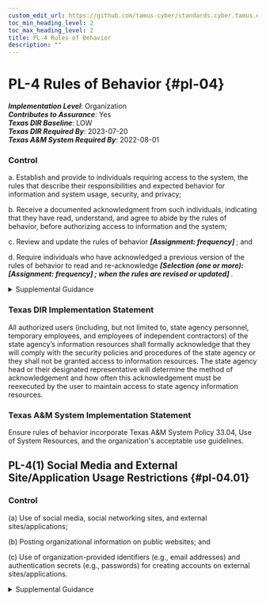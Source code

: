 ```yaml
---
custom_edit_url: https://github.com/tamus-cyber/standards.cyber.tamus.edu/tree/main/static/content/tamus.edu/TAMUS_profile.xml
toc_min_heading_level: 2
toc_max_heading_level: 2
title: PL-4 Rules of Behavior
description: ""
---
```


# PL-4 Rules of Behavior {#pl-04}

_**Implementation Level**_: Organization\
_**Contributes to Assurance**_: Yes\
_**Texas DIR Baseline**_: LOW\
_**Texas DIR Required By**_: 2023-07-20\
_**Texas A&M System Required By**_: 2022-08-01

### Control

a. Establish and provide to individuals requiring access to the system, the rules that describe their responsibilities and expected behavior for information and system usage, security, and privacy;

b. Receive a documented acknowledgment from such individuals, indicating that they have read, understand, and agree to abide by the rules of behavior, before authorizing access to information and the system;

c. Review and update the rules of behavior <strong>                     <em>[Assignment: frequency]</em>                  </strong> ; and

d. Require individuals who have acknowledged a previous version of the rules of behavior to read and re-acknowledge <strong>                     <em>[Selection (one or more):                   <strong>                           <em>[Assignment: frequency]</em>                        </strong>               ; when the rules are revised or updated]</em>                  </strong>.

<details>
  <summary>Supplemental Guidance</summary>

Rules of behavior represent a type of access agreement for organizational users. Other types of access agreements include nondisclosure agreements, conflict-of-interest agreements, and acceptable use agreements (see <a xmlns="http://csrc.nist.gov/ns/oscal/1.0" href="#ps-6">PS-6</a> ). Organizations consider rules of behavior based on individual user roles and responsibilities and differentiate between rules that apply to privileged users and rules that apply to general users. Establishing rules of behavior for some types of non-organizational users, including individuals who receive information from federal systems, is often not feasible given the large number of such users and the limited nature of their interactions with the systems. Rules of behavior for organizational and non-organizational users can also be established in <a xmlns="http://csrc.nist.gov/ns/oscal/1.0" href="#ac-8">AC-8</a> . The related controls section provides a list of controls that are relevant to organizational rules of behavior. <a xmlns="http://csrc.nist.gov/ns/oscal/1.0" href="#pl-4_smt.b">PL-4b</a> , the documented acknowledgment portion of the control, may be satisfied by the literacy training and awareness and role-based training programs conducted by organizations if such training includes rules of behavior. Documented acknowledgements for rules of behavior include electronic or physical signatures and electronic agreement check boxes or radio buttons.

</details>

### Texas DIR Implementation Statement

All authorized users (including, but not limited to, state agency personnel, temporary employees, and employees of independent contractors) of the state agency’s information resources shall formally acknowledge that they will comply with the security policies and procedures of the state agency or they shall not be granted access to information resources. The state agency head or their designated representative will determine the method of acknowledgement and how often this acknowledgement must be reexecuted by the user to maintain access to state agency information resources.

### Texas A&M System Implementation Statement

Ensure rules of behavior incorporate Texas A&M System Policy 33.04, Use of System Resources, and the organization's acceptable use guidelines.

## PL-4(1) Social Media and External Site/Application Usage Restrictions {#pl-04.01}

### Control

(a) Use of social media, social networking sites, and external sites/applications;

(b) Posting organizational information on public websites; and

(c) Use of organization-provided identifiers (e.g., email addresses) and authentication secrets (e.g., passwords) for creating accounts on external sites/applications.

<details>
  <summary>Supplemental Guidance</summary>

Social media, social networking, and external site/application usage restrictions address rules of behavior related to the use of social media, social networking, and external sites when organizational personnel are using such sites for official duties or in the conduct of official business, when organizational information is involved in social media and social networking transactions, and when personnel access social media and networking sites from organizational systems. Organizations also address specific rules that prevent unauthorized entities from obtaining non-public organizational information from social media and networking sites either directly or through inference. Non-public information includes personally identifiable information and system account information.

</details>

